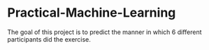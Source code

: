 # Practical-Machine-Learning
The goal of this project is to predict the manner in which 6 different participants did the exercise. 
